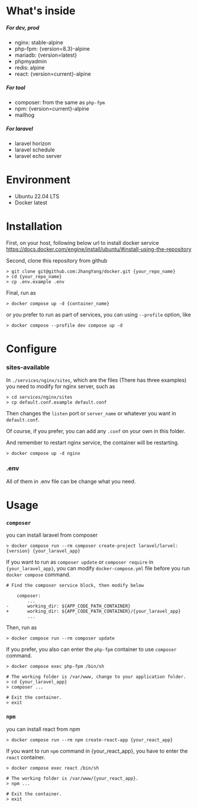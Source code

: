 # What's inside
##### For dev, prod
 - nginx: stable-alpine
 - php-fpm: {version=8.3}-alpine
 - mariadb: {version=latest}
 - phpmyadmin
 - redis: alpine
 - react: {version=current}-alpine
##### For tool
 - composer: from the same as `php-fpm`
 - npm: {version=current}-alpine
 - mailhog
##### For laravel
 - laravel horizon
 - laravel schedule
 - laravel echo server



# Environment
 - Ubuntu 22.04 LTS
 - Docker latest



# Installation
First, on your host, following below url to install docker service
https://docs.docker.com/engine/install/ubuntu/#install-using-the-repository

Second, clone this repository from github
```
> git clone git@github.com:JhangYang/docker.git {your_repo_name}
> cd {your_repo_name}
> cp .env.example .env
```

Final, run as
```
> docker compose up -d {container_name}
```

or you prefer to run as part of services, you can using `--profile` option, like
```
> docker compose --profile dev compose up -d
```



# Configure
### sites-available
In `./services/nginx/sites`, which are the files (There has three examples) you need to modify for nginx server, such as
```
> cd services/nginx/sites
> cp default.conf.example default.conf
```
Then changes the `listen` port or `server_name` or whatever you want in `default.conf`.

Of course, if you prefer, you can add any `.conf` on your own in this folder.

And remember to restart nginx service, the container will be restarting.
```
> docker compose up -d nginx
```

### .env
All of them in .env file can be change what you need.



# Usage
### `composer`

you can install laravel from composer
```
> docker compose run --rm composer create-project laravel/larvel:{version} {your_laravel_app}
```

If you want to run as `composer update` or `composer require` in `{your_laravel_app}`, you can modify `docker-compose.yml` file before you run `docker compose` command.
```
# Find the composer service block, then modify below

    composer:
        ...
-       working_dir: ${APP_CODE_PATH_CONTAINER}
+       working_dir: ${APP_CODE_PATH_CONTAINER}/{your_laravel_app}
        ...
```
Then, run as
```
> docker compose run --rm composer update
```

If you prefer, you also can enter the `php-fpm` container to use `composer` command.
```
> docker compose exec php-fpm /bin/sh

# The working folder is /var/www, change to your application folder.
> cd {your_laravel_app}
> composer ...

# Exit the container.
> exit
```

### `npm`

you can install react from npm
```
> docker compose run --rm npm create-react-app {your_react_app}
```

If you want to run `npm` command in {your_react_app}, you have to enter the `react` container.
```
> docker compose exec react /bin/sh

# The working folder is /var/www/{your_react_app}.
> npm ...

# Exit the container.
> exit
```